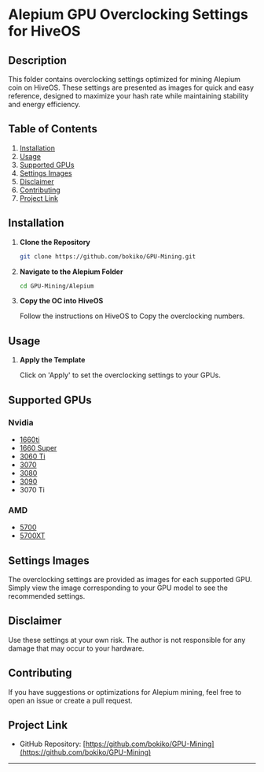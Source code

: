 

# Alepium GPU Overclocking Settings for HiveOS

## Description

This folder contains overclocking settings optimized for mining Alepium coin on HiveOS. These settings are presented as images for quick and easy reference, designed to maximize your hash rate while maintaining stability and energy efficiency.

## Table of Contents

1. [Installation](#installation)
2. [Usage](#usage)
3. [Supported GPUs](#supported-gpus)
4. [Settings Images](#settings-images)
5. [Disclaimer](#disclaimer)
6. [Contributing](#contributing)
7. [Project Link](#project-link)

## Installation

1. **Clone the Repository**
    ```bash
    git clone https://github.com/bokiko/GPU-Mining.git
    ```

2. **Navigate to the Alepium Folder**
    ```bash
    cd GPU-Mining/Alepium
    ```

3. **Copy the OC into HiveOS**

    Follow the instructions on HiveOS to Copy the overclocking numbers.

## Usage


1. **Apply the Template**

    Click on 'Apply' to set the overclocking settings to your GPUs.

## Supported GPUs

### Nvidia
- [1660ti](https://github.com/bokiko/GPU-Mining/blob/main/Alephium/1660ti_ALPH.png)
- [1660 Super](https://github.com/bokiko/GPU-Mining/blob/main/Alephium/1660s.png)
- [3060 Ti](https://github.com/bokiko/GPU-Mining/blob/main/Alephium/3060ti%20alph.png)
- [3070](https://github.com/bokiko/GPU-Mining/blob/main/Alephium/3070%20alph.png)
- [3080](https://github.com/bokiko/GPU-Mining/blob/main/Alephium/3080%20alph.png)
- [3090](https://github.com/bokiko/GPU-Mining/blob/main/Alephium/3090%20alph.png)
- 3070 Ti

### AMD
- [5700](https://github.com/bokiko/GPU-Mining/blob/main/Alephium/5700%20alph.png)
- [5700XT](https://github.com/bokiko/GPU-Mining/blob/main/Alephium/5700xt%20alph.png)

## Settings Images

The overclocking settings are provided as images for each supported GPU. Simply view the image corresponding to your GPU model to see the recommended settings.

## Disclaimer

Use these settings at your own risk. The author is not responsible for any damage that may occur to your hardware.

## Contributing

If you have suggestions or optimizations for Alepium mining, feel free to open an issue or create a pull request.

## Project Link

- GitHub Repository: [https://github.com/bokiko/GPU-Mining](https://github.com/bokiko/GPU-Mining)

---


